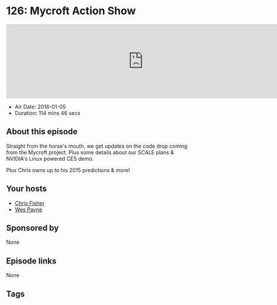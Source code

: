 # 126: Mycroft Action Show

<iframe src="https://player.fireside.fm/v2/RUkczH-V+aPeadTeK?theme=dark" width="740" height="200" frameborder="0" scrolling="no"></iframe>

* Air Date: 2016-01-05
* Duration: 114 mins 46 secs

## About this episode

Straight from the horse's mouth, we get updates on the code drop coming from the Mycroft project. Plus some details about our SCALE plans & NVIDIA's Linux powered CES demo.

Plus Chris owns up to his 2015 predictions & more!

## Your hosts
* [Chris Fisher](https://linuxunplugged.com/hosts/chrislas)
* [Wes Payne](https://linuxunplugged.com/hosts/wes)

## Sponsored by

None



## Episode links

None



## Tags

